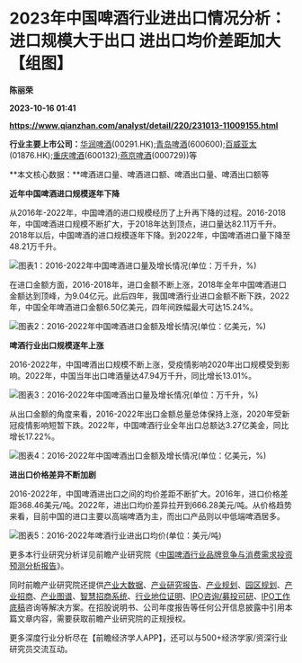 # 2023年中国啤酒行业进出口情况分析：进口规模大于出口 进出口均价差距加大【组图】
**陈丽荣**

**2023-10-16 01:41**

**https://www.qianzhan.com/analyst/detail/220/231013-11009155.html**

**行业主要上市公司：**[华润啤酒](https://stock.qianzhan.com/hk/zhengquan_00291.HK.html)(00291.HK);[青岛啤酒](https://stock.qianzhan.com/hs/zhengquan_600600.SH.html)(600600);[百威亚太](https://stock.qianzhan.com/hk/zhengquan_01876.HK.html)(01876.HK);[重庆啤酒](https://stock.qianzhan.com/hs/zhengquan_600132.SH.html)(600132);[燕京啤酒](https://stock.qianzhan.com/hs/zhengquan_000729.SZ.html)(000729))等

**本文核心数据：**啤酒进口量、啤酒进口额、啤酒出口量、啤酒出口额等

**近年中国啤酒进口规模逐年下降**

从2016年-2022年，中国啤酒的进口规模经历了上升再下降的过程。2016-2018年，中国啤酒进口规模不断扩大，于2018年达到顶点，进口量达82.11万千升。2018年以后，中国啤酒的进口规模逐年下降。到2022年，中国啤酒进口量下降至48.21万千升。

![图表1：2016-2022年中国啤酒进口量及增长情况(单位：万千升，%)](https://img3.qianzhan.com/news/202310/13/20231013-5504abaec4c51bec.png)

在进口金额方面，2016-2018年，进口金额不断上涨，2018年全年中国啤酒进口金额达到顶峰，为9.04亿元。此后四年，我国啤酒行业进口金额不断下跌，2022年，中国全年啤酒进口金额6.50亿美元，四年间跌幅最大可达15.24%。

![图表2：2016-2022年中国啤酒进口金额及增长情况(单位：亿美元，%)](https://img3.qianzhan.com/news/202310/13/20231013-acb410a17d0f70db.png)

**啤酒行业出口规模逐年上涨**

2016-2022年，中国啤酒出口规模不断上涨，受疫情影响2020年出口规模受到影响。2022年，中国当年出口啤酒量达47.94万千升，同比增长13.01%。

![图表3：2016-2022年中国啤酒出口量及增长情况(单位：万千升，%)](https://img3.qianzhan.com/news/202310/13/20231013-576e39711c390226.png)

从出口金额的角度来看，2016-2022年出口金额总量总体保持上涨，2020年受新冠疫情影响短暂下跌。2022年，中国啤酒行业全年出口总额达3.27亿美金，同比增长17.22%。

![图表4：2016-2022年中国啤酒出口金额及增长情况(单位：亿美元，%)](https://img3.qianzhan.com/news/202310/13/20231013-ca08a504b8422d12.png)

**进出口价格差异不断加剧**

2016-2022年，中国啤酒进出口之间的均价差距不断扩大。2016年，进口价格差距368.46美元/吨。2022年，进出口均价差异拉开到666.28美元/吨。从价格趋势来看，目前中国的进口主要以高端啤酒为主，而出口产品则以中低端啤酒居多。

![图表5：2016-2022年啤酒行业进出口均价(单位：美元/吨)](https://img3.qianzhan.com/news/202310/13/20231013-bca794556b4394f7.png)

更多本行业研究分析详见前瞻产业研究院《[中国啤酒行业品牌竞争与消费需求投资预测分析报告](https://bg.qianzhan.com/report/detail/2cf9e9e69f514d93.html)》。

同时前瞻产业研究院还提供[产业大数据](https://d.qianzhan.com/)、[产业研究报告](https://bg.qianzhan.com/report/hotlist/)、[产业规划](https://f.qianzhan.com/chanyeguihua2/)、[园区规划](https://f.qianzhan.com/yuanqu/)、[产业招商](https://f.qianzhan.com/chanyezhaoshang/)、[产业图谱](https://bg.qianzhan.com/report/lianglian/)、[智慧招商系统](https://z.qianzhan.com/)、[行业地位证明](https://bg.qianzhan.com/report/qyppcs)、[IPO咨询/募投可研](https://ipo.qianzhan.com/mutou/)、[IPO工作底稿](https://ipo.qianzhan.com/digao/)咨询等解决方案。在招股说明书、公司年度报告等任何公开信息披露中引用本篇文章内容，需要获取前瞻产业研究院的正规授权。

更多深度行业分析尽在【前瞻经济学人APP】，还可以与500+经济学家/资深行业研究员交流互动。